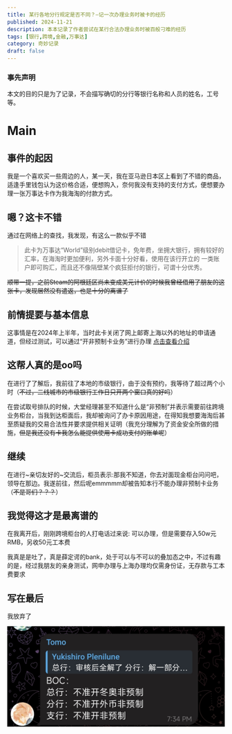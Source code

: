 ```yaml
---
title: 某行各地分行规定是否不同？—记一次办理业务时被卡的经历
published: 2024-11-21
description: 本本记录了作者尝试在某行合法办理业务时被百般刁难的经历
tags: [银行,跨境,金融,万事达]
category: 奇妙记录
draft: false
---
```


### 事先声明

本文的目的只是为了记录，不会描写确切的分行等银行名称和人员的姓名，工号等。

# Main
## 事件的起因

   我是一个喜欢买一些周边的人，某一天，我在亚马逊日本区上看到了不错的商品，适逢手里钱包认为这价格合适，便想购入，奈何我没有支持的支付方式，便想要办理一张万事达卡作为我海淘的付款方式。

## 嗯？这卡不错

通过在网络上的查找，我发现，有这么一款似乎不错

> 此卡为万事达“World”级别debit借记卡，免年费，坐拥大银行，拥有较好的汇率，在海淘时更加便利，另外卡面十分好看，使用在该行开立的 一类账户即可购汇，而且还不像隔壁某个疯狂拒付的银行，可谓十分优秀。

~~顺带一提，之前Steam的阿根廷区尚未变成美元计价的时候我曾经借用了朋友的这张卡，发现居然没有遣返，也是十分的离谱了~~

## 前情提要与基本信息

这事情是在2024年上半年，当时此卡关闭了网上邮寄上海以外的地址的申请通道，但经过测试，可以通过“开非预制卡业务”进行办理 [点击查看介绍](https://t.me/DocOfCard/2145)

## 这帮人真的是oo吗

在进行了了解后，我前往了本地的市级银行，由于没有预约，我等待了超过两个小时（~~不过，二线城市的市级银行工作日只开两个窗口真的好吗~~）

在尝试取号排队的时候，大堂经理甚至不知道什么是“非预制”并表示需要前往跨境业务柜台，当我到达柜面后，我却被询问了办卡原因用途，在得知我想要海淘后甚至质疑我的交易合法性并要求提供相关证明（我充分理解为了资金安全所做的措施，~~但是我还没有卡我怎么能提供使用卡成功支付的账单呢~~）

## 继续

在进行~亲切友好的~交流后，柜员表示:那我不知道，你去对面现金柜台问问吧，领导在那边。我遂前往，然后呢emmmmm却被告知本行不能办理非预制卡业务（~~不是哥们？？？~~）

## 我觉得这才是最离谱的

在我离开后，刚刚跨境柜台的人打电话过来说: 可以办理，但是需要存入50w元RMB，另收50元工本费

我真是是吐了，真是薛定谔的bank，处于可以与不可以的叠加态之中，不过有趣的是，经过我朋友的亲身测试，网申办理与上海办理均仅需身份证，无存款与工本费要求

## 写在最后

我放弃了

![image](./cob.jpg)